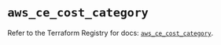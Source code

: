 # `aws_ce_cost_category`

Refer to the Terraform Registry for docs: [`aws_ce_cost_category`](https://registry.terraform.io/providers/hashicorp/aws/5.45.0/docs/resources/ce_cost_category).
